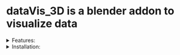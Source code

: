 # dataVis_3D is a blender addon to visualize data
<details>
<summary>Features:</summary>

- import or edit data on the scene
- visualize data in 3D
- animate data in control
- customize effects easily
- bar chart race 
</details>
<details>
<summary>Installation:</summary>

- Download the latest `.zip` file  from `release`
- Install the `.zip` file through `Edit -> Preference -> Install...` 
</details>
